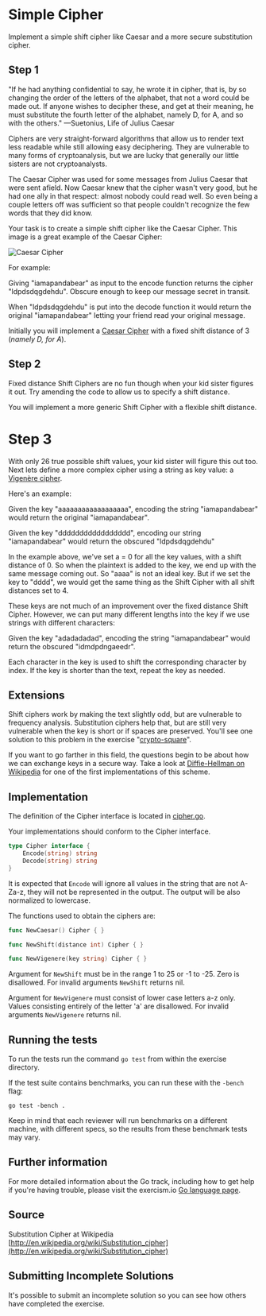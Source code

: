 # Simple Cipher

Implement a simple shift cipher like Caesar and a more secure
substitution cipher.

## Step 1

"If he had anything confidential to say, he wrote it in cipher, that
is, by so changing the order of the letters of the alphabet, that not
a word could be made out. If anyone wishes to decipher these, and get
at their meaning, he must substitute the fourth letter of the
alphabet, namely D, for A, and so with the others."  —Suetonius, Life
of Julius Caesar

Ciphers are very straight-forward algorithms that allow us to render
text less readable while still allowing easy deciphering. They are
vulnerable to many forms of cryptoanalysis, but we are lucky that
generally our little sisters are not cryptoanalysts.

The Caesar Cipher was used for some messages from Julius Caesar that
were sent afield. Now Caesar knew that the cipher wasn't very good,
but he had one ally in that respect: almost nobody could read well. So
even being a couple letters off was sufficient so that people couldn't
recognize the few words that they did know.

Your task is to create a simple shift cipher like the Caesar Cipher.
This image is a great example of the Caesar Cipher:

![Caesar Cipher][1]

For example:

Giving "iamapandabear" as input to the encode function returns the
cipher "ldpdsdqgdehdu". Obscure enough to keep our message secret in
transit.

When "ldpdsdqgdehdu" is put into the decode function it would return
the original "iamapandabear" letting your friend read your original
message.

Initially you will implement a [Caesar Cipher][cc] with a fixed shift
distance of 3 (*namely D, for A*).

## Step 2

Fixed distance Shift Ciphers are no fun though when your kid sister
figures it out. Try amending the code to allow us to specify a shift
distance.

You will implement a more generic Shift Cipher with a flexible shift
distance.

# Step 3

With only 26 true possible shift values, your kid sister will figure
this out too. Next lets define a more complex cipher using a string as
key value: a [Vigenère cipher][vc].

Here's an example:

Given the key "aaaaaaaaaaaaaaaaaa", encoding the string
"iamapandabear" would return the original "iamapandabear".

Given the key "ddddddddddddddddd", encoding our string "iamapandabear"
would return the obscured "ldpdsdqgdehdu"

In the example above, we've set a = 0 for all the key values, with a
shift distance of 0. So when the plaintext is added to the key, we end
up with the same message coming out. So "aaaa" is not an ideal
key. But if we set the key to "dddd", we would get the same thing as
the Shift Cipher with all shift distances set to 4.

These keys are not much of an improvement over the fixed distance Shift
Cipher. However, we can put many different lengths into the key if we
use strings with different characters:

Given the key "adadadadad", encoding the string "iamapandabear" would
return the obscured "idmdpdngaeedr".

Each character in the key is used to shift the corresponding character
by index. If the key is shorter than the text, repeat the key as
needed.

## Extensions

Shift ciphers work by making the text slightly odd, but are vulnerable
to frequency analysis. Substitution ciphers help that, but are still
very vulnerable when the key is short or if spaces are
preserved. You'll see one solution to this problem in the exercise
"[crypto-square](https://github.com/exercism/go/tree/master/exercises/crypto-square)".

If you want to go farther in this field, the questions begin to be
about how we can exchange keys in a secure way. Take a look at
[Diffie-Hellman on Wikipedia][dh] for one of the first implementations
of this scheme.

[1]: https://upload.wikimedia.org/wikipedia/commons/thumb/4/4a/Caesar_cipher_left_shift_of_3.svg/320px-Caesar_cipher_left_shift_of_3.svg.png
[cc]: https://en.wikipedia.org/wiki/Caesar_cipher
[vc]: https://en.wikipedia.org/wiki/Vigen%C3%A8re_cipher
[dh]: https://en.wikipedia.org/wiki/Diffie%E2%80%93Hellman_key_exchange

## Implementation

The definition of the Cipher interface is located in
[cipher.go](./cipher.go).

Your implementations should conform to the Cipher interface.

```go
type Cipher interface {
    Encode(string) string
    Decode(string) string
}
```

It is expected that `Encode` will ignore all values in the string that
are not A-Za-z, they will not be represented in the output. The output
will be also normalized to lowercase.

The functions used to obtain the ciphers are:

```go
func NewCaesar() Cipher { }

func NewShift(distance int) Cipher { }

func NewVigenere(key string) Cipher { }
```

Argument for `NewShift` must be in the range 1 to 25 or -1 to -25.
Zero is disallowed.  For invalid arguments `NewShift` returns nil.

Argument for `NewVigenere` must consist of lower case letters a-z
only.  Values consisting entirely of the letter 'a' are disallowed.
For invalid arguments `NewVigenere` returns nil.



## Running the tests

To run the tests run the command `go test` from within the exercise directory.

If the test suite contains benchmarks, you can run these with the `-bench`
flag:

    go test -bench .

Keep in mind that each reviewer will run benchmarks on a different machine, with
different specs, so the results from these benchmark tests may vary.

## Further information

For more detailed information about the Go track, including how to get help if
you're having trouble, please visit the exercism.io [Go language page](http://exercism.io/languages/go/about).

## Source

Substitution Cipher at Wikipedia [http://en.wikipedia.org/wiki/Substitution_cipher](http://en.wikipedia.org/wiki/Substitution_cipher)

## Submitting Incomplete Solutions
It's possible to submit an incomplete solution so you can see how others have completed the exercise.
